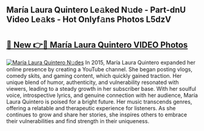 ## María Laura Quintero Le𝚊ked N𝚞de - Part-dnU Video Le𝚊ks - Hot Onlyf𝚊ns Photos L5dzV

# <h2><a href="http://ab26636.deff.icu/?id=Mar%c3%ada+Laura+Quintero">🔗 New 👉🔴 María Laura Quintero VIDEO Photos</a></h2>

[![María Laura Quintero N𝚞des](https://i.imgur.com/rIISA9y.gif)](http://ab26636.deff.icu/?id=Mar%c3%ada+Laura+Quintero)
In 2015, María Laura Quintero expanded her online presence by creating a YouTube channel. She began posting vlogs, comedy skits, and gaming content, which quickly gained traction. Her unique blend of humor, authenticity, and vulnerability resonated with viewers, leading to a steady growth in her subscriber base. With her soulful voice, introspective lyrics, and genuine connection with her audience, María Laura Quintero is poised for a bright future. Her music transcends genres, offering a relatable and therapeutic experience for listeners. As she continues to grow and share her stories, she inspires others to embrace their vulnerabilities and find strength in their uniqueness.
